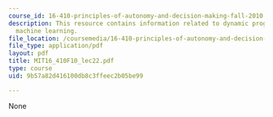 ```yaml
---
course_id: 16-410-principles-of-autonomy-and-decision-making-fall-2010
description: This resource contains information related to dynamic programming and
  machine learning.
file_location: /coursemedia/16-410-principles-of-autonomy-and-decision-making-fall-2010/9b57a82d416100db8c3ffeec2b05be99_MIT16_410F10_lec22.pdf
file_type: application/pdf
layout: pdf
title: MIT16_410F10_lec22.pdf
type: course
uid: 9b57a82d416100db8c3ffeec2b05be99

---
```

None